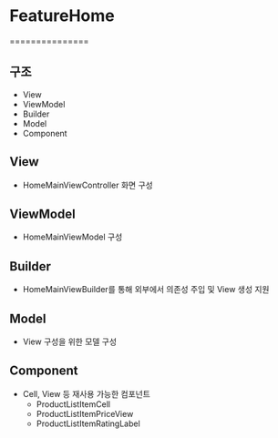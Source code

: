 # FeatureHome
===============

## 구조
- View
- ViewModel
- Builder
- Model
- Component

## View
- HomeMainViewController 화면 구성

## ViewModel
- HomeMainViewModel 구성

## Builder
- HomeMainViewBuilder를 통해 외부에서 의존성 주입 및 View 생성 지원

## Model
- View 구성을 위한 모델 구성

## Component
- Cell, View 등 재사용 가능한 컴포넌트
  - ProductListItemCell
  - ProductListItemPriceView
  - ProductListItemRatingLabel
